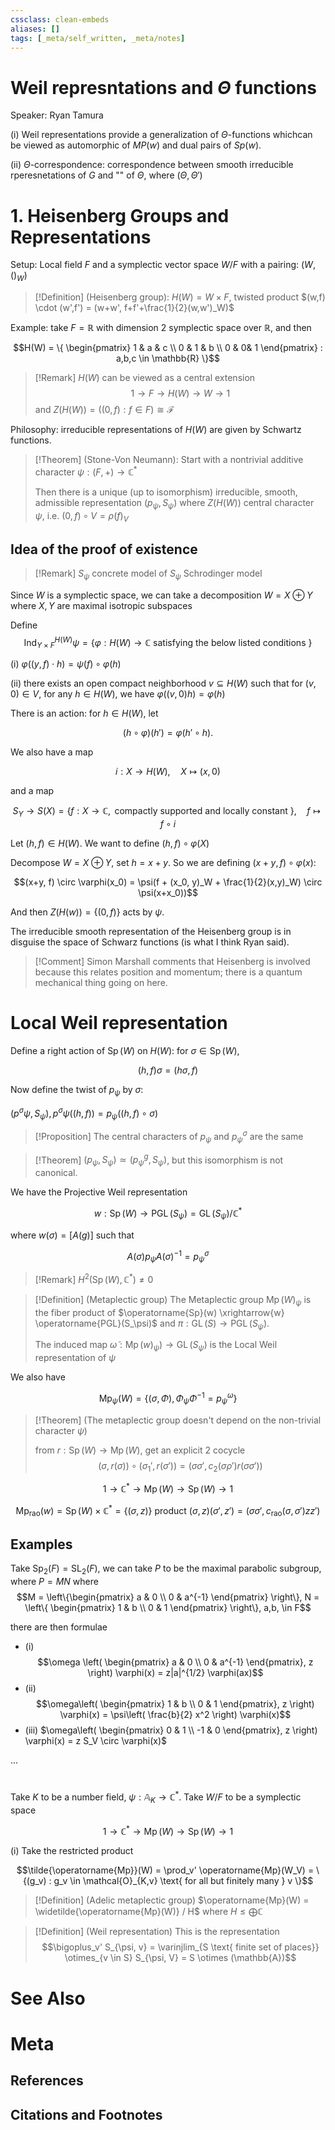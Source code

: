 ```yaml
---
cssclass: clean-embeds
aliases: []
tags: [_meta/self_written, _meta/notes]
---
```

# Weil represntations and $\Theta$ functions

Speaker: Ryan Tamura


(i) Weil representations provide a generalization of $\Theta$-functions whichcan be viewed as automorphic of $MP(w)$ and dual pairs of $Sp(w)$.

(ii) $\Theta$-correspondence: correspondence between smooth irreducible rperesnetations of $G$ and "" of $\Theta$, where $(\Theta, \Theta')$

# 1. Heisenberg Groups and Representations

Setup: Local field $F$ and a symplectic vector space $W/F$ with a pairing: $(W, ()_W)$

> [!Definition]
> (Heisenberg group):
> $H(W) = W \times F$, twisted product $(w,f) \cdot (w',f') = (w+w', f+f'+\frac{1}{2}(w,w')_W)$

Example: take $F = \mathbb{R}$ with dimension 2 symplectic space over $\mathbb{R}$, and then

$$H(W) = \{ \begin{pmatrix} 1 & a & c \\ 0 & 1 & b \\ 0 & 0& 1 \end{pmatrix} : a,b,c \in \mathbb{R} \}$$

> [!Remark]
> $H(W)$ can be viewed as a central extension
> $$1 \to F \to H(W) \to W \to 1$$
> and $Z(H(W)) = ((0,f): f \in F) \cong \mathcal{F}$


Philosophy: irreducible representations of $H(W)$ are given by Schwartz functions.



> [!Theorem]
> (Stone-Von Neumann):
> Start with a nontrivial additive character $\psi: (F, +) \to \mathbb{C}^*$
> 
> Then there is a unique (up to isomorphism) irreducible, smooth, admissible representation $(p_\psi, S_\psi)$ where $Z(H(W))$ central character $\psi$, i.e. $(0, f) \circ V = \rho(f)_V$


## Idea of the proof of existence

> [!Remark]
> $S_\psi$ concrete model of $S_\psi$ Schrodinger model

Since $W$ is a symplectic space, we can take a decomposition $W = X \oplus Y$ where $X,Y$ are maximal isotropic subspaces

Define 
$$\operatorname{Ind}^{H(W)}_{Y \times F} \psi =  \{\varphi: H(W) \to \mathbb{C} \text{ satisfying the below listed conditions }\}$$

(i) $\varphi((y,f) \cdot h) = \psi(f) \circ \varphi(h)$

(ii) there exists an open compact neighborhood $v \subseteq H(W)$ such that for $(v,0) \in V$, for any $h \in H(W)$, we have $\varphi((v,0) h) = \varphi(h)$ 

There is an action: for $h \in H(W)$, let

$$(h \circ \varphi)(h') = \varphi(h' \circ h).$$

We also have a map 

$$i: X \to H(W), \quad X \mapsto (x,0)$$

and a map

$$S_Y \to S(X) = \{f: X \to \mathbb{C}, \text{ compactly supported and locally constant } \}, \quad f \mapsto f \circ i$$


Let $(h,f) \in H(W)$. We want to define $(h,f) \circ \varphi(X)$

Decompose $W = X \oplus Y$, set $h = x+y$. So we are defining $(x+y, f) \circ \varphi(x)$:

$$(x+y, f) \circ \varphi(x_0) = \psi(f + (x_0, y)_W + \frac{1}{2}(x,y)_W) \circ \psi(x+x_0))$$

And then $Z(H(w)) = \{(0,f)\}$ acts by $\psi$. 

The irreducible smooth representation of the Heisenberg group is in disguise the space of Schwarz functions (is what I think Ryan said).


> [!Comment]
> Simon Marshall comments that Heisenberg is involved because this relates position and momentum; there is a quantum mechanical thing going on here.

# Local Weil representation

Define a right action of $\operatorname{Sp}(W)$ on $H(W)$: for $\sigma \in \operatorname{Sp}(W)$, 

$$(h,f) \sigma = (h\sigma, f)$$


Now define the twist of $p_\psi$ by $\sigma$:

$(p^\sigma \psi, S_\psi), p^\sigma \psi((h,f)) = p_\psi((h,f) \circ \sigma)$

> [!Proposition]
> The central characters of $p_\psi$ and $p_\psi^\sigma$ are the same

> [!Theorem]
> $(p_\psi, S_\psi) \simeq (p_\psi^g, S_\psi)$, but this isomorphism is not canonical. 

We have the Projective Weil representation

$$w: \operatorname{Sp}(W) \to \operatorname{PGL}(S_\psi) = \operatorname{GL}(S_\psi) / \mathbb{C}^*$$

where $w(\sigma) = [A(g)]$ such that 

$$A(\sigma) p_\psi A(\sigma)^{-1} = p_\psi^\sigma$$

> [!Remark]
> $H^2(\operatorname{Sp}(W), \mathbb{C}^*) \neq 0$


> [!Definition]
> (Metaplectic group)
> The Metaplectic group $\operatorname{Mp}(W)_\psi$ is the fiber product of $\operatorname{Sp}(w) \xrightarrow{w} \operatorname{PGL}(S_\psi)$ and $\pi: \operatorname{GL}(S) \to \operatorname{PGL}(S_\psi)$. 
>
> The induced map $\tilde{\omega}: \operatorname{Mp}(w)_\psi) \to \operatorname{GL}(S_\psi)$ is the Local Weil representation of $\psi$

We also have

$$\operatorname{Mp}_\psi(W) =  \{(\sigma, \Phi) , \Phi _\psi \Phi^{-1} = p_\psi^\omega \}$$


> [!Theorem]
> (The metaplectic group doesn't depend on the non-trivial character $\psi$)
> 
> from $r: \operatorname{Sp}(W) \to \operatorname{Mp}(W)$, get an explicit $2$ cocycle 
> $$(\sigma, r(\sigma)) \circ (\sigma_1', r(\sigma')) = (\sigma\sigma', c_2(\sigma \rho') r(\sigma\sigma'))$$

$$1 \to \mathbb{C}^* \to \operatorname{Mp}(W) \to \operatorname{Sp}(W) \to 1$$

$$\operatorname{Mp}_{\text{rao}}(w) = \operatorname{Sp}(W) \times \mathbb{C}^* = \{(\sigma, z ) \} \text{ product } (\sigma,z)(\sigma',z') = (\sigma\sigma', c_{\text{rao}}(\sigma, \sigma') zz')$$


## Examples
Take $\operatorname{Sp}_2(F) = \operatorname{SL}_2(F)$, we can take $P$ to be the maximal parabolic subgroup, where $P = MN$ where 
$$M = \left\{\begin{pmatrix} a & 0 \\ 0 & a^{-1} \end{pmatrix} \right\}, N = \left\{ \begin{pmatrix} 1 & b \\ 0 & 1 \end{pmatrix} \right\}, a,b, \in F$$


there are then formulae

- (i) $$\omega \left( \begin{pmatrix} a & 0 \\ 0 & a^{-1} \end{pmatrix}, z \right) \varphi(x) = z|a|^{1/2} \varphi(ax)$$
- (ii) $$\omega\left( \begin{pmatrix} 1 & b \\ 0 & 1 \end{pmatrix}, z \right) \varphi(x) = \psi\left( \frac{b}{2} x^2 \right) \varphi(x)$$
- (iii) $\omega\left( \begin{pmatrix} 0 & 1 \\ -1 & 0 \end{pmatrix}, z \right) \varphi(x) = z S_V \circ \varphi(x)$

...

# 

Take $K$ to be a number field, $\psi: \mathbb{A}_K \to \mathbb{C}^*$. Take $W/F$ to be a symplectic space

$$1 \to \mathbb{C}^* \to \operatorname{Mp}(W) \to \operatorname{Sp}(W) \to 1$$

(i) Take the restricted product

$$\tilde{\operatorname{Mp}}(W) = \prod_v' \operatorname{Mp}(W_V) = \{(g_v) : g_v \in \mathcal{O}_{K,v} \text{ for all but finitely many } v \}$$

> [!Definition]
> (Adelic metaplectic group)
> $\operatorname{Mp}(W) = \widetilde{\operatorname{Mp}(W)} / H$ where $H \leq \bigoplus \mathbb{C}$

> [!Definition]
> (Weil representation)
> This is the representation
> $$\bigoplus_v' S_{\psi, v} = \varinjlim_{S \text{ finite set of places}} \otimes_{v \in S} S_{\psi, V} = S \otimes (\mathbb{A})$$



# See Also

# Meta
## References

## Citations and Footnotes